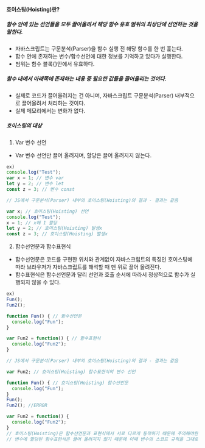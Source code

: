 #### 호이스팅(Hoisting)란?
##### 함수 안에 있는 선언들을 모두 끌어올려서 해당 함수 유효 범위의 최상단에 선언하는 것을 말한다.
- 자바스크립트는 구문분석(Parser)을 함수 실행 전 해당 함수를 한 번 흝는다.
- 함수 안에 존재하는 변수/함수선언에 대한 정보를 기억하고 있다가 실행한다.
- 범위는 함수 블록{}안에서 유효하다.

##### 함수 내에서 아래쪽에 존재하는 내용 중 필요한 값들을 끌어올리는 것이다.
- 실제로 코드가 끌어올려지는 건 아니며, 자바스크립트 구문분석(Parser) 내부적으로 끌어올려서 처리하는 것이다.
- 실제 메모리에서는 변화가 없다.

##### 호이스팅의 대상
1. Var 변수 선언
- Var 변수 선언만 끌어 올려지며, 할당은 끌어 올려지지 않는다.
``` javascript
ex)
console.log("Test");
var x = 1; // 변수 var
let y = 2; // 변수 let
const z = 3; // 변수 const

// JS에서 구문분석(Parser) 내부의 호이스팅(Hoisting)의 결과 - 결과는 같음

var x; // 호이스팅(Hoisting) 선언
console.log("Test");
x = 1; // x에 1 할당
let y = 2; // 호이스팅(Hoisting) 발생x
const z = 3; // 호이스팅(Hoisting) 발생x
```

2. 함수선언문과 함수표현식
- 함수선언문은 코드를 구현한 위치와 관계없이 자바스크립트의 특징인 호이스팅에 따라 브라우저가 자바스크립트를 해석할 때 맨 위로 끌어 올려진다.
- 함수표현식은 함수선언문과 달리 선언과 호출 순서에 따라서 정상적으로 함수가 실행되지 않을 수 있다.
``` javascript
ex)
Fun();
Fun2();

function Fun() { // 함수선언문
  console.log("Fun");
}

var Fun2 = function() { // 함수표현식
  console.log("Fun2");
}

// JS에서 구문분석(Parser) 내부의 호이스팅(Hoisting)의 결과 - 결과는 같음

var Fun2; // 호이스팅(Hoisting) 함수표현식의 변수 선언

function Fun() { // 호이스팅(Hoisting) 함수선언문
  console.log("Fun");
}
Fun();
Fun2(); //ERROR

var Fun2 = function() {
  console.log("Fun2");
}
// 호이스팅(Hoisting)은 함수선언문과 표현식에서 서로 다르게 동작하기 때문에 주의해야한다.
// 변수에 할당된 함수표현식은 끌어 올려지지 않기 때문에 이때 변수의 스코프 규칙을 그대로 따른다. 
```

